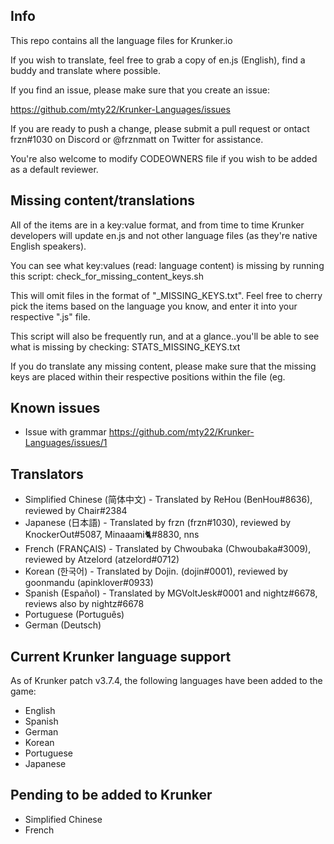 Info
------
This repo contains all the language files for Krunker.io

If you wish to translate, feel free to grab a copy of en.js (English), find a buddy and translate where possible.

If you find an issue, please make sure that you create an issue:

https://github.com/mty22/Krunker-Languages/issues

If you are ready to push a change, please submit a pull request or ontact frzn#1030 on Discord or @frznmatt on Twitter for assistance.

You're also welcome to modify CODEOWNERS file if you wish to be added as a default reviewer.


Missing content/translations
------
All of the items are in a key:value format, and from time to time Krunker developers will update en.js and not other language files (as they're native English speakers).

You can see what key:values (read: language content) is missing by running this script: check_for_missing_content_keys.sh

This will omit files in the format of "<lang>_MISSING_KEYS.txt". Feel free to cherry pick the items based on the language you know, and enter it into your respective "<lang>.js" file.

This script will also be frequently run, and at a glance..you'll be able to see what is missing by checking: STATS_MISSING_KEYS.txt

If you do translate any missing content, please make sure that the missing keys are placed within their respective positions within the file (eg. 


Known issues
------
- Issue with grammar https://github.com/mty22/Krunker-Languages/issues/1


Translators
------
- Simplified Chinese (简体中文) - Translated by ReHou (BenHou#8636), reviewed by Chair#2384
- Japanese (日本語) - Translated by frzn (frzn#1030), reviewed by KnockerOut#5087, Minaaami🐈#8830, nns
- French (FRANÇAIS) - Translated by Chwoubaka (Chwoubaka#3009), reviewed by Atzelord (atzelord#0712)
- Korean (한국어) - Translated by Dojin. (dojin#0001), reviewed by goonmandu (apinklover#0933)
- Spanish (Español) - Translated by MGVoltJesk#0001 and nightz#6678, reviews also by nightz#6678
- Portuguese (Português)
- German (Deutsch)


Current Krunker language support
------

As of Krunker patch v3.7.4, the following languages have been added to the game:

- English
- Spanish
- German
- Korean
- Portuguese
- Japanese

Pending to be added to Krunker
------
- Simplified Chinese
- French

